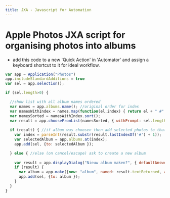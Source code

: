 ```yaml
---
title: JXA - Javascript for Automation
---
```



# Apple Photos JXA script for organising photos into albums
* add this code to a new 'Quick Action' in 'Automator' and assign a keyboard shortcut to it for ideal workflow.

```js
var app = Application("Photos")
app.includeStandardAdditions = true
var sel = app.selection();

if (sel.length>0) {

  //show list with all album names ordered
  var names = app.albums.name(); //original order for index
  var namesWithIndex = names.map(function(el,index) { return el + " #" + index; });
  var namesSorted = namesWithIndex.sort();
  var result = app.chooseFromList(namesSorted, { withPrompt: sel.length + " foto's toevoegen aan een bestaand album?" })[0];
  
  if (result) { //if album was choosen then add selected photos to that album
    var index = parseInt(result.substr(result.lastIndexOf('#') + 1));
    var selectedAlbum = app.albums.at(index);
    app.add(sel, {to: selectedAlbum });

  } else { //else (on cancel/escape) ask to create a new album
  
    var result = app.displayDialog("Nieuw album maken?", { defaultAnswer: "",  withIcon: 1 })
    if (result) {
      var album = app.make({new: "album", named: result.textReturned, at: app.folders.byName("Overig") });
      app.add(sel, {to: album });
    }
  }
}
```
